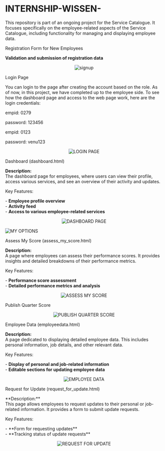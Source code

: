 # INTERNSHIP-WISSEN-
This repository is part of an ongoing project for the Service Catalogue. It focuses specifically on the employee-related aspects of the Service Catalogue, including functionality for managing and displaying employee data.

Registration Form for New Employees
<p><strong>Validation and submission of registration data</strong></p>
<p align="center">
  <img src="https://github.com/mohansai279/INTERNSHIP-WISSEN-/assets/105854251/0990e168-5e75-4057-abfe-693c56ace6fb" alt="signup" />
</p>
Login Page
<p>You can login to the page after creating the account based on the role. As of now, in this project, we have completed up to the employee side. To see how the dashboard page and access to the web page work, here are the login credentials:</p>
<p>empid: 0279</p>
<p>password: 123456</p>
<p>empid: 0123</p>
<p>password: venu123</p>
<p align="center">
  <img src="https://github.com/mohansai279/INTERNSHIP-WISSEN-/assets/105854251/a50dca31-c946-4522-b634-33a92e648fb6" alt="LOGIN PAGE" />
</p>
Dashboard (dashboard.html)
<p><strong>Description:</strong><br>
The dashboard page for employees, where users can view their profile, access various services, and see an overview of their activity and updates.
</p>
Key Features:
<p>- <strong>Employee profile overview</strong><br>
- <strong>Activity feed</strong><br>
- <strong>Access to various employee-related services</strong></p>
<p align="center">
  <p align="center">
  <img src="https://github.com/user-attachments/assets/2bb8f1d7-cb8d-4089-943e-1f1e91862498" alt="DASHBOARD PAGE" />
</p>
  <img src="https://github.com/mohansai279/INTERNSHIP-WISSEN-/assets/105854251/9d695101-c18f-4c55-90ad-0f19fa55ac72" alt="MY OPTIONS" />
</p>
Assess My Score (assess_my_score.html)
<p><strong>Description:</strong><br>
A page where employees can assess their performance scores. It provides insights and detailed breakdowns of their performance metrics.
</p>
Key Features:
<p>- <strong>Performance score assessment</strong><br>
- <strong>Detailed performance metrics and analysis</strong></p>
<p align="center">
  <img src="https://github.com/mohansai279/INTERNSHIP-WISSEN-/assets/105854251/9465d4b5-e835-4c34-94bd-b856d8c9a606" alt="ASSESS MY SCORE" />
</p>
Publish Quarter Score
<p align="center">
  <img src="https://github.com/mohansai279/INTERNSHIP-WISSEN-/assets/105854251/3723a927-b03a-424c-b148-98f58b4e6156" alt="PUBLISH QUARTER SCORE" />
</p>
Employee Data (employeedata.html)
<p><strong>Description:</strong><br>
A page dedicated to displaying detailed employee data. This includes personal information, job details, and other relevant data.
</p>
Key Features:
<p>- <strong>Display of personal and job-related information</strong><br>
- <strong>Editable sections for updating employee data</strong></p>
<p align="center">
  <img src="https://github.com/mohansai279/INTERNSHIP-WISSEN-/assets/105854251/bb16d9d6-0568-4b7c-ba80-72c45a95b295" alt="EMPLOYEE DATA" />
</p>
Request for Update (request_for_update.html)
<p>**Description:**<br>
This page allows employees to request updates to their personal or job-related information. It provides a form to submit update requests.
</p>
Key Features:
<p>- **Form for requesting updates**<br>
- **Tracking status of update requests**</p>
<p align="center">
  <img src="https://github.com/mohansai279/INTERNSHIP-WISSEN-/assets/105854251/58364c4a-9662-4d7b-b156-e5d80d27e91d" alt="REQUEST FOR UPDATE" />
</p>
  
